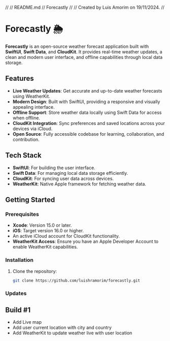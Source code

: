 //
//  README.md
//  Forecastly
//
//  Created by Luis Amorim on 19/11/2024.
//

# Forecastly 🌦️

**Forecastly** is an open-source weather forecast application built with **SwiftUI**, **Swift Data**, and **CloudKit**. It provides real-time weather updates, a clean and modern user interface, and offline capabilities through local data storage.

## Features

- **Live Weather Updates**: Get accurate and up-to-date weather forecasts using WeatherKit.
- **Modern Design**: Built with SwiftUI, providing a responsive and visually appealing interface.
- **Offline Support**: Store weather data locally using Swift Data for access when offline.
- **CloudKit Integration**: Sync preferences and saved locations across your devices via iCloud.
- **Open Source**: Fully accessible codebase for learning, collaboration, and contribution.

## Tech Stack

- **SwiftUI**: For building the user interface.
- **Swift Data**: For managing local data storage efficiently.
- **CloudKit**: For syncing user data across devices.
- **WeatherKit**: Native Apple framework for fetching weather data.

## Getting Started

### Prerequisites

- **Xcode**: Version 15.0 or later.
- **iOS**: Target version 16.0 or higher.
- An active iCloud account for CloudKit functionality.
- **WeatherKit Access**: Ensure you have an Apple Developer Account to enable WeatherKit capabilities.

### Installation

1. Clone the repository:
   ```bash
   git clone https://github.com/luishramorim/forecastly.git


### Updates
## Build #1
- Add Live map
- Add user current location with city and country
- Add WeatherKit to update weather live with user location
